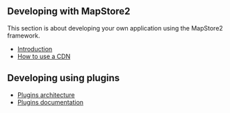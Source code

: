 ## Developing with MapStore2

This section is about developing your own application using the MapStore2 framework.

 * [Introduction](developing-with-mapstore-2)
 * [How to use a CDN](how-to-use-a-cdn)
 
## Developing using plugins

 * [Plugins architecture](plugins-architecture)
 * [Plugins documentation](plugins-documentation)
